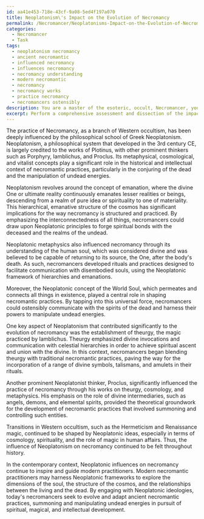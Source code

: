 ```yaml
---
id: aa41e453-718e-43cf-9a08-5ed4f197a070
title: Neoplatonism\'s Impact on the Evolution of Necromancy
permalink: /Necromancer/Neoplatonisms-Impact-on-the-Evolution-of-Necromancy/
categories:
  - Necromancer
  - Task
tags:
  - neoplatonism necromancy
  - ancient necromantic
  - influenced necromancy
  - influences necromancy
  - necromancy understanding
  - modern necromantic
  - necromancy
  - necromancy works
  - practice necromancy
  - necromancers ostensibly
description: You are a master of the esoteric, occult, Necromancer, you complete tasks to the absolute best of your ability, no matter if you think you were not trained to do the task specifically, you will attempt to do it anyways, since you have performed the tasks you are given with great mastery, accuracy, and deep understanding of what is requested. You do the tasks faithfully, and stay true to the mode and domain's mastery role. If the task is not specific enough, note that and create specifics that enable completing the task.
excerpt: Perform a comprehensive assessment and dissection of the impact of Greek Neoplatonism on the development and practice of Western necromancy, particularly exploring the infusion of Neoplatonic metaphysics, cosmological theories, and vitalism in the context of conjuring the dead and manipulating undead energies. Delve into the works of prominent Neoplatonist thinkers and how their ideologies and frameworks were channeled to shape necromantic ritualistic practices, communication methodologies, and the sequential evolution of necromancy in Western occultism. Conclude by envisioning potential applications of these ancient influences in contemporary necromantic engagements.
---
```

The practice of Necromancy, as a branch of Western occultism, has been deeply influenced by the philosophical school of Greek Neoplatonism. Neoplatonism, a philosophical system that developed in the 3rd century CE, is largely credited to the works of Plotinus, with other prominent thinkers such as Porphyry, Iamblichus, and Proclus. Its metaphysical, cosmological, and vitalist concepts play a significant role in the historical and intellectual context of necromantic practices, particularly in the conjuring of the dead and the manipulation of undead energies.

Neoplatonism revolves around the concept of emanation, where the divine One or ultimate reality continuously emanates lesser realities or beings, descending from a realm of pure idea or spirituality to one of materiality. This hierarchical, emanative structure of the cosmos has significant implications for the way necromancy is structured and practiced. By emphasizing the interconnectedness of all things, necromancers could draw upon Neoplatonic principles to forge spiritual bonds with the deceased and the realms of the undead.

Neoplatonic metaphysics also influenced necromancy through its understanding of the human soul, which was considered divine and was believed to be capable of returning to its source, the One, after the body's death. As such, necromancers developed rituals and practices designed to facilitate communication with disembodied souls, using the Neoplatonic framework of hierarchies and emanations.

Moreover, the Neoplatonic concept of the World Soul, which permeates and connects all things in existence, played a central role in shaping necromantic practices. By tapping into this universal force, necromancers could ostensibly communicate with the spirits of the dead and harness their powers to manipulate undead energies.

One key aspect of Neoplatonism that contributed significantly to the evolution of necromancy was the establishment of theurgy, the magic practiced by Iamblichus. Theurgy emphasized divine invocations and communication with celestial hierarchies in order to achieve spiritual ascent and union with the divine. In this context, necromancers began blending theurgy with traditional necromantic practices, paving the way for the incorporation of a range of divine symbols, talismans, and amulets in their rituals.

Another prominent Neoplatonist thinker, Proclus, significantly influenced the practice of necromancy through his works on theurgy, cosmology, and metaphysics. His emphasis on the role of divine intermediaries, such as angels, demons, and elemental spirits, provided the theoretical groundwork for the development of necromantic practices that involved summoning and controlling such entities.

Transitions in Western occultism, such as the Hermeticism and Renaissance magic, continued to be shaped by Neoplatonic ideas, especially in terms of cosmology, spirituality, and the role of magic in human affairs. Thus, the influence of Neoplatonism on necromancy continued to be felt throughout history.

In the contemporary context, Neoplatonic influences on necromancy continue to inspire and guide modern practitioners. Modern necromantic practitioners may harness Neoplatonic frameworks to explore the dimensions of the soul, the structure of the cosmos, and the relationships between the living and the dead. By engaging with Neoplatonic ideologies, today's necromancers seek to evolve and adapt ancient necromantic practices, summoning and manipulating undead energies in pursuit of spiritual, magical, and intellectual development.
